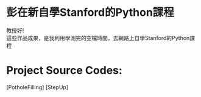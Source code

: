 # 彭在新自學Stanford的Python課程
教授好!\
這些作品成果，是我利用學測完的空檔時間，去網路上自學Stanford的Python課程
# Project Source Codes:
[PotholeFilling]
[StepUp]
